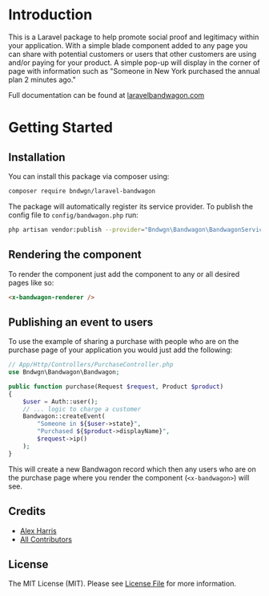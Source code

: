 # Introduction

This is a Laravel package to help promote social proof and legitimacy within your application. With a simple blade component added to any page you can share with potential customers or users that other customers are using and/or paying for your product. A simple pop-up will display in the corner of page with information such as "Someone in New York purchased the annual plan 2 minutes ago."

Full documentation can be found at [laravelbandwagon.com](https://www.laravelbandwagon.com)

# Getting Started

## Installation

You can install this package via composer using: 

```sh
composer require bndwgn/laravel-bandwagon
```

The package will automatically register its service provider.
To publish the config file to `config/bandwagon.php` run:

```sh
php artisan vendor:publish --provider="Bndwgn\Bandwagon\BandwagonServiceProvider"
```

## Rendering the component

To render the component just add the component to any or all desired pages like so:
```html
<x-bandwagon-renderer />
```
## Publishing an event to users

To use the example of sharing a purchase with people who are on the purchase page of your application you would just add the following:
```php
// App/Http/Controllers/PurchaseController.php 
use Bndwgn\Bandwagon\Bandwagon;

public function purchase(Request $request, Product $product)
{
    $user = Auth::user(); 
    // ... logic to charge a customer
    Bandwagon::createEvent(
        "Someone in ${$user->state}",
        "Purchased ${$product->displayName}",
        $request->ip()
    ); 
}
 ```
This will create a new Bandwagon record which then any users who are on the purchase page where you render the component (`<x-bandwagon>`) will see.

## Credits

- [Alex Harris](https://github.com/chasenyc)
- [All Contributors](../../contributors)

## License

The MIT License (MIT). Please see [License File](LICENSE.md) for more information.
